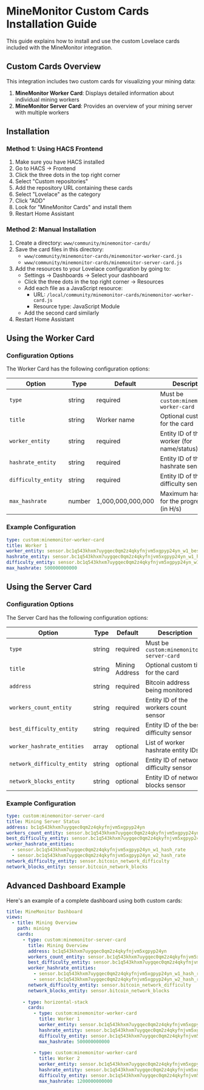 # MineMonitor Custom Cards Installation Guide

This guide explains how to install and use the custom Lovelace cards included with the MineMonitor integration.

## Custom Cards Overview

This integration includes two custom cards for visualizing your mining data:

1. **MineMonitor Worker Card**: Displays detailed information about individual mining workers
2. **MineMonitor Server Card**: Provides an overview of your mining server with multiple workers

## Installation

### Method 1: Using HACS Frontend

1. Make sure you have HACS installed
2. Go to HACS → Frontend
3. Click the three dots in the top right corner
4. Select "Custom repositories"
5. Add the repository URL containing these cards
6. Select "Lovelace" as the category
7. Click "ADD"
8. Look for "MineMonitor Cards" and install them
9. Restart Home Assistant

### Method 2: Manual Installation

1. Create a directory: `www/community/minemonitor-cards/`
2. Save the card files in this directory:
   - `www/community/minemonitor-cards/minemonitor-worker-card.js`
   - `www/community/minemonitor-cards/minemonitor-server-card.js`
3. Add the resources to your Lovelace configuration by going to:
   - Settings → Dashboards → Select your dashboard
   - Click the three dots in the top right corner → Resources
   - Add each file as a JavaScript resource:
     - URL: `/local/community/minemonitor-cards/minemonitor-worker-card.js`
     - Resource type: JavaScript Module
   - Add the second card similarly
4. Restart Home Assistant

## Using the Worker Card

### Configuration Options

The Worker Card has the following configuration options:

| Option | Type | Default | Description |
|--------|------|---------|-------------|
| `type` | string | required | Must be `custom:minemonitor-worker-card` |
| `title` | string | Worker name | Optional custom title for the card |
| `worker_entity` | string | required | Entity ID of the worker (for name/status) |
| `hashrate_entity` | string | required | Entity ID of the hashrate sensor |
| `difficulty_entity` | string | required | Entity ID of the difficulty sensor |
| `max_hashrate` | number | 1,000,000,000,000 | Maximum hashrate for the progress bar (in H/s) |

### Example Configuration

```yaml
type: custom:minemonitor-worker-card
title: Worker 1
worker_entity: sensor.bc1q543khxm7uygqec0qm2z4qkyfnjvm5xgpyp24yn_w1_best_difficulty
hashrate_entity: sensor.bc1q543khxm7uygqec0qm2z4qkyfnjvm5xgpyp24yn_w1_hash_rate
difficulty_entity: sensor.bc1q543khxm7uygqec0qm2z4qkyfnjvm5xgpyp24yn_w1_best_difficulty
max_hashrate: 500000000000
```

## Using the Server Card

### Configuration Options

The Server Card has the following configuration options:

| Option | Type | Default | Description |
|--------|------|---------|-------------|
| `type` | string | required | Must be `custom:minemonitor-server-card` |
| `title` | string | Mining Address | Optional custom title for the card |
| `address` | string | required | Bitcoin address being monitored |
| `workers_count_entity` | string | required | Entity ID of the workers count sensor |
| `best_difficulty_entity` | string | required | Entity ID of the best difficulty sensor |
| `worker_hashrate_entities` | array | optional | List of worker hashrate entity IDs |
| `network_difficulty_entity` | string | optional | Entity ID of network difficulty sensor |
| `network_blocks_entity` | string | optional | Entity ID of network blocks sensor |

### Example Configuration

```yaml
type: custom:minemonitor-server-card
title: Mining Server Status
address: bc1q543khxm7uygqec0qm2z4qkyfnjvm5xgpyp24yn
workers_count_entity: sensor.bc1q543khxm7uygqec0qm2z4qkyfnjvm5xgpyp24yn_workers_count
best_difficulty_entity: sensor.bc1q543khxm7uygqec0qm2z4qkyfnjvm5xgpyp24yn_best_difficulty
worker_hashrate_entities:
  - sensor.bc1q543khxm7uygqec0qm2z4qkyfnjvm5xgpyp24yn_w1_hash_rate
  - sensor.bc1q543khxm7uygqec0qm2z4qkyfnjvm5xgpyp24yn_w2_hash_rate
network_difficulty_entity: sensor.bitcoin_network_difficulty
network_blocks_entity: sensor.bitcoin_network_blocks
```

## Advanced Dashboard Example

Here's an example of a complete dashboard using both custom cards:

```yaml
title: MineMonitor Dashboard
views:
  - title: Mining Overview
    path: mining
    cards:
      - type: custom:minemonitor-server-card
        title: Mining Overview
        address: bc1q543khxm7uygqec0qm2z4qkyfnjvm5xgpyp24yn
        workers_count_entity: sensor.bc1q543khxm7uygqec0qm2z4qkyfnjvm5xgpyp24yn_workers_count
        best_difficulty_entity: sensor.bc1q543khxm7uygqec0qm2z4qkyfnjvm5xgpyp24yn_best_difficulty
        worker_hashrate_entities:
          - sensor.bc1q543khxm7uygqec0qm2z4qkyfnjvm5xgpyp24yn_w1_hash_rate
          - sensor.bc1q543khxm7uygqec0qm2z4qkyfnjvm5xgpyp24yn_w2_hash_rate
        network_difficulty_entity: sensor.bitcoin_network_difficulty
        network_blocks_entity: sensor.bitcoin_network_blocks
      
      - type: horizontal-stack
        cards:
          - type: custom:minemonitor-worker-card
            title: Worker 1
            worker_entity: sensor.bc1q543khxm7uygqec0qm2z4qkyfnjvm5xgpyp24yn_w1_best_difficulty
            hashrate_entity: sensor.bc1q543khxm7uygqec0qm2z4qkyfnjvm5xgpyp24yn_w1_hash_rate
            difficulty_entity: sensor.bc1q543khxm7uygqec0qm2z4qkyfnjvm5xgpyp24yn_w1_best_difficulty
            max_hashrate: 500000000000
          
          - type: custom:minemonitor-worker-card
            title: Worker 2
            worker_entity: sensor.bc1q543khxm7uygqec0qm2z4qkyfnjvm5xgpyp24yn_w2_best_difficulty
            hashrate_entity: sensor.bc1q543khxm7uygqec0qm2z4qkyfnjvm5xgpyp24yn_w2_hash_rate
            difficulty_entity: sensor.bc1q543khxm7uygqec0qm2z4qkyfnjvm5xgpyp24yn_w2_best_difficulty
            max_hashrate: 1200000000000
```